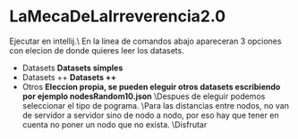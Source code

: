 # LaMecaDeLaIrreverencia2.0
Ejecutar en intellij.\\
En la linea de comandos abajo apareceran 3 opciones con elecion de donde quieres leer los datasets.

*  Datasets **Datasets simples**
*  Datasets ++  **Datasets ++**
*  Otros **Eleccion propia, se pueden eleguir otros datasets escribiendo por ejemplo nodesRandom10.json**
\\Despues de eleguir podemos seleccionar el tipo de pograma.
\\Para las distancias entre nodos, no van de servidor a servidor sino de nodo a nodo, por eso hay que tener en cuenta no poner un nodo que no exista.
\\Disfrutar

